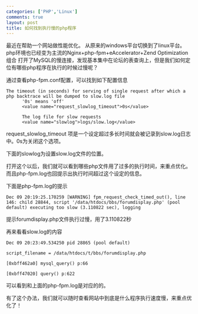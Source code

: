 ```yaml
--- 
categories: ['PHP','Linux']
comments: true
layout: post
title: 如何找到执行慢的php程序
---
```


最近在帮助一个网站做性能优化。
从原来的windows平台切换到了linux平台。php环境也已经变为主流的Nginx+php-fpm+eAccelerator+Zend Optimization组合
打开了MySQL的慢连接，发现基本集中在论坛的表查询上，但是我们如何定位有哪些php程序在执行的时候过慢呢？

通过查看php-fpm.conf配置，可以找到如下配置信息

``` 
The timeout (in seconds) for serving of single request after which a php backtrace will be dumped to slow.log file
      '0s' means 'off'
      <value name="request_slowlog_timeout">0s</value>

      The log file for slow requests
      <value name="slowlog">logs/slow.log</value>
```

request_slowlog_timeout 项是一个设定超过多长时间就会被记录到slow.log日志中。0s为关闭这个选项。

下面的slowlog为设置slow.log文件的位置。

打开这个以后，我们就可以看到哪些php文件用了过多的执行时间，来重点优化。
而且php-fpm.log也回提示出执行时间超过这个设定的信息。

下面是php-fpm.log的提示

```
Dec 09 20:19:25.170259 [WARNING] fpm_request_check_timed_out(), line 146: child 28844, script '/data/htdocs/bbs/forumdisplay.php' (pool default) executing too slow (3.110822 sec), logging
```

提示forumdisplay.php文件执行过慢，用了3.110822秒

再来看看slow.log的内容

```
Dec 09 20:23:49.534250 pid 28865 (pool default)

script_filename = /data/htdocs/t/bbs/forumdisplay.php

[0xbff462a0] mysql_query() p:66

[0xbff47020] query() p:622
```

可以看到和上面的php-fpm.log是对应的的。

有了这个办法，我们就可以随时查看网站中到底是什么程序执行速度慢，来重点优化了！
